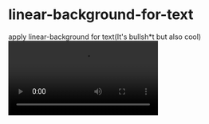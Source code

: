 # linear-background-for-text
apply linear-background for text(It's bullsh*t but also cool)
![Design preview for the Sunnyside agency landing page coding challenge](./design/test.mp4)
